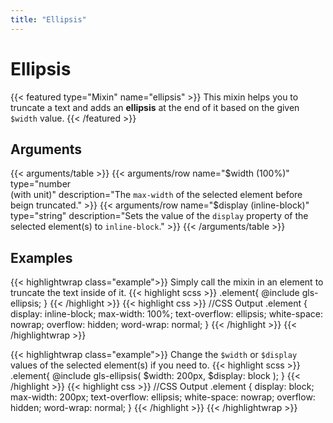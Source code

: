 ```yaml
---
title: "Ellipsis"
---
```


# Ellipsis

{{< featured type="Mixin" name="ellipsis" >}}
This mixin helps you to truncate a text and adds an **ellipsis** at the end of it based on the given `$width` value.
{{< /featured >}}

## Arguments

{{< arguments/table >}}
    {{< arguments/row name="$width (100%)" type="number <br/>(with unit)" description="The `max-width` of the selected element before beign truncated." >}}
    {{< arguments/row name="$display (inline-block)" type="string" description="Sets the value of the `display` property of the selected element(s) to `inline-block`." >}}
{{< /arguments/table >}}

## Examples

{{< highlightwrap class="example">}}
Simply call the mixin in an element to truncate the text inside of it.
{{< highlight scss >}}
.element{
    @include gls-ellipsis;
}
{{< /highlight >}}
{{< highlight css >}}
//CSS Output
.element {
    display: inline-block;
    max-width: 100%;
    text-overflow: ellipsis;
    white-space: nowrap;
    overflow: hidden;
    word-wrap: normal;
}
{{< /highlight >}}
{{< /highlightwrap >}}

{{< highlightwrap class="example">}}
Change the `$width` or `$display` values of the selected element(s) if you need to.
{{< highlight scss >}}
.element{
    @include gls-ellipsis(
        $width: 200px,
        $display: block
    );
}
{{< /highlight >}}
{{< highlight css >}}
//CSS Output
.element {
    display: block;
    max-width: 200px;
    text-overflow: ellipsis;
    white-space: nowrap;
    overflow: hidden;
    word-wrap: normal;
}
{{< /highlight >}}
{{< /highlightwrap >}}
